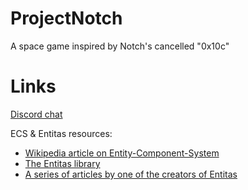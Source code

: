 # ProjectNotch
A space game inspired by Notch's cancelled "0x10c"

# Links
[Discord chat](https://discord.gg/xhBDmgc)

ECS & Entitas resources:
- [Wikipedia article on Entity-Component-System](http://www.wikiwand.com/en/Entity%E2%80%93component%E2%80%93system)
- [The Entitas library](https://github.com/sschmid/Entitas-CSharp)
- [A series of articles by one of the creators of Entitas](https://medium.com/@icex33/think-different-about-data-model-7c0ca0879864)
